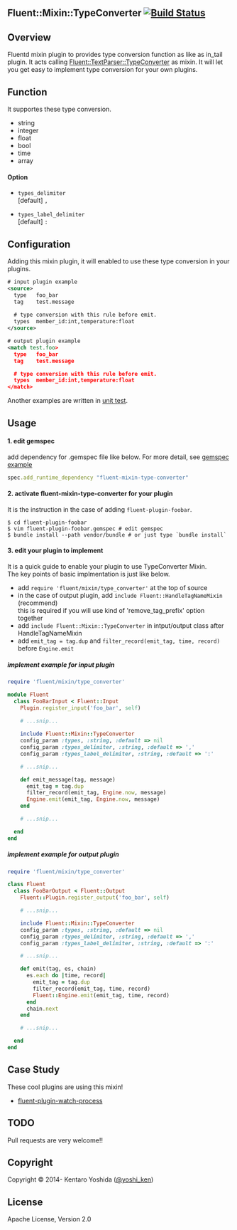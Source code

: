 ## Fluent::Mixin::TypeConverter [![Build Status](https://travis-ci.org/y-ken/fluent-mixin-type-converter.png?branch=master)](https://travis-ci.org/y-ken/fluent-mixin-type-converter)

## Overview

Fluentd mixin plugin to provides type conversion function as like as in_tail plugin. It acts calling [Fluent::TextParser::TypeConverter](https://github.com/fluent/fluentd/blob/master/lib/fluent/parser.rb#L54) as mixin. It will let you get easy to implement type conversion for your own plugins.

## Function

It supportes these type conversion.

- string
- integer
- float
- bool
- time
- array

#### Option

* `types_delimiter`  
[default] `,`

* `types_label_delimiter`  
[default] `:`

## Configuration

Adding this mixin plugin, it will enabled to use these type conversion in your plugins.

```xml
# input plugin example
<source>
  type   foo_bar
  tag    test.message
  
  # type conversion with this rule before emit.
  types  member_id:int,temperature:float
</source>
```

```xml
# output plugin example
<match test.foo>
  type   foo_bar
  tag    test.message

  # type conversion with this rule before emit.
  types  member_id:int,temperature:float
</match>
```

Another examples are written in [unit test](https://github.com/y-ken/fluent-mixin-type-converter/blob/master/test/mixin/test_type_converter.rb).

## Usage

#### 1. edit gemspec

add dependency for .gemspec file like below. For more detail, see [gemspec example](https://github.com/y-ken/fluent-plugin-watch-process/blob/master/fluent-plugin-watch-process.gemspec)

```ruby
spec.add_runtime_dependency "fluent-mixin-type-converter"
```

#### 2. activate fluent-mixin-type-converter for your plugin

It is the instruction in the case of adding `fluent-plugin-foobar`.

```
$ cd fluent-plugin-foobar
$ vim fluent-plugin-foobar.gemspec # edit gemspec
$ bundle install --path vendor/bundle # or just type `bundle install`
```

#### 3. edit your plugin to implement

It is a quick guide to enable your plugin to use TypeConverter Mixin.  
The key points of basic implmentation is just like below.

* add `require 'fluent/mixin/type_converter'` at the top of source
* in the case of output plugin, add `include Fluent::HandleTagNameMixin` (recommend)  
this is required if you will use kind of 'remove_tag_prefix' option together
* add `include Fluent::Mixin::TypeConverter` in intput/output class after HandleTagNameMixin
* add `emit_tag = tag.dup` and `filter_record(emit_tag, time, record)` before `Engine.emit`

##### implement example for input plugin

```ruby
require 'fluent/mixin/type_converter'

module Fluent
  class FooBarInput < Fluent::Input
    Plugin.register_input('foo_bar', self)

    # ...snip...
    
    include Fluent::Mixin::TypeConverter
    config_param :types, :string, :default => nil
    config_param :types_delimiter, :string, :default => ','
    config_param :types_label_delimiter, :string, :default => ':'

    # ...snip...

    def emit_message(tag, message)
      emit_tag = tag.dup
      filter_record(emit_tag, Engine.now, message)
      Engine.emit(emit_tag, Engine.now, message)
    end

    # ...snip...

  end
end
```

##### implement example for output plugin

```ruby
require 'fluent/mixin/type_converter'

class Fluent
  class FooBarOutput < Fluent::Output
    Fluent::Plugin.register_output('foo_bar', self)

    # ...snip...

    include Fluent::Mixin::TypeConverter
    config_param :types, :string, :default => nil
    config_param :types_delimiter, :string, :default => ','
    config_param :types_label_delimiter, :string, :default => ':'

    # ...snip...

    def emit(tag, es, chain)
      es.each do |time, record|
        emit_tag = tag.dup
        filter_record(emit_tag, time, record)
        Fluent::Engine.emit(emit_tag, time, record)
      end
      chain.next
    end

    # ...snip...

  end
end
```

## Case Study

These cool plugins are using this mixin!

* [fluent-plugin-watch-process](https://github.com/y-ken/fluent-plugin-watch-process/)

## TODO

Pull requests are very welcome!!

## Copyright

Copyright © 2014- Kentaro Yoshida ([@yoshi_ken](https://twitter.com/yoshi_ken))

## License

Apache License, Version 2.0
